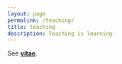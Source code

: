 ```yaml
---
layout: page
permalink: /teaching/
title: teaching
description: Teaching is learning.
---
```


See [**vitae**](assets/pdf/Emily_Ahn_CV_220120.pdf).

